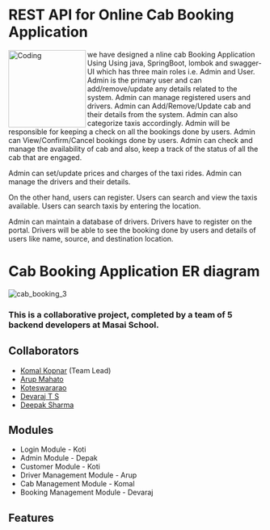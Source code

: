 # REST API for Online Cab Booking Application
<img align="left" alt="Coding" width="153" src="https://drive.google.com/file/d/1J7VryMZ6EyT5cSQJxqZDvd_dKH-vUTHU/view?usp=share_link">

we  have designed a nline  cab Booking Application Using Using java, SpringBoot, lombok and swagger-UI which has three main roles i.e. Admin and User. Admin is the primary user and can add/remove/update any details related to the system. Admin can manage registered users and drivers. Admin can Add/Remove/Update cab and their details from the system. Admin can also categorize taxis accordingly. Admin will be responsible for keeping a check on all the bookings done by users. Admin can View/Confirm/Cancel bookings done by users. Admin can check and manage the availability of cab and also, keep a track of the status of all the cab that are engaged.

Admin can set/update prices and charges of the taxi rides. Admin can manage the drivers and their details.

On the other hand, users can register. Users can search and view the taxis available. Users can search taxis by entering the location.

Admin can maintain a database of drivers. Drivers have to register on the portal. Drivers will be able to see the booking done by users and details of users like name, source, and destination location.

# Cab Booking Application ER diagram
![cab_booking_3](https://user-images.githubusercontent.com/68966858/185020617-92914a9c-b5e2-4b3b-aa36-dc6a26454cba.jpeg)

### This is a collaborative project, completed by a team of 5 backend developers at Masai School.

## Collaborators

* [Komal Kopnar](https://www.github.com/Komalkopnar622)  (Team Lead)
* [Arup Mahato](https://www.github.com/arupx3492)
* [Koteswararao](https://www.github.com/Koti79k)
* [Devaraj T S](https://www.github.com/devrajts)
* [Deepak Sharma](https://www.github.com/brahmandeepak)

## Modules

*	Login Module - Koti
*	Admin Module - Depak
*	Customer Module - Koti
*	Driver Management Module - Arup
*	Cab Management Module - Komal
*	Booking Management Module - Devaraj

## Features


